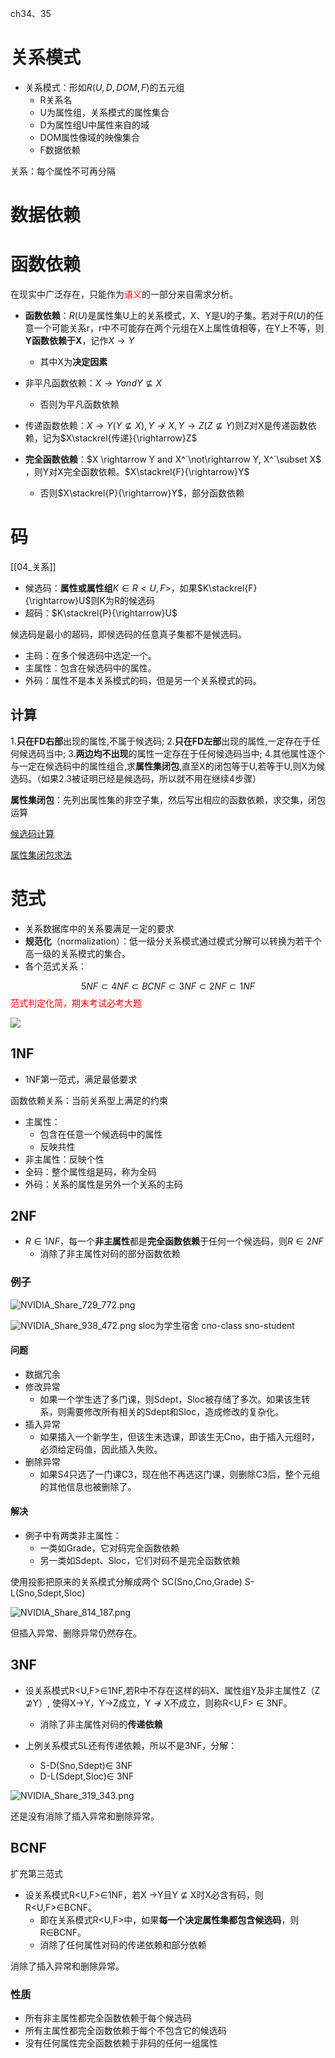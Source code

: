 
ch34、35

# 关系模式

- 关系模式：形如$R(U,D,DOM,F)$的五元组
	- R关系名
	- U为属性组，关系模式的属性集合
	- D为属性组U中属性来自的域
	- DOM属性像域的映像集合
	- F数据依赖

关系：每个属性不可再分隔


# 数据依赖

# 函数依赖

在现实中广泛存在，只能作为<font color="#ff0000">语义</font>的一部分来自需求分析。

- **函数依赖**：$R(U)$是属性集U上的关系模式，X、Y是U的子集。若对于$R(U)$的任意一个可能关系r，r中不可能存在两个元组在X上属性值相等，在Y上不等，则**Y函数依赖于X**，记作$X\rightarrow Y$
	- 其中X为**决定因素**

- 非平凡函数依赖：$X\rightarrow Y  and Y\not\subseteq X$ 
	- 否则为平凡函数依赖
- 传递函数依赖：$X\rightarrow Y(Y\not\subseteq X) , Y\not\rightarrow X, Y\rightarrow Z(Z\not\subseteq Y)$则Z对X是传递函数依赖，记为$X\stackrel{传递}{\rightarrow}Z$

- **完全函数依赖**：$X \rightarrow Y and X^`\not\rightarrow Y, X^`\subset X$ ，则Y对X完全函数依赖。$X\stackrel{F}{\rightarrow}Y$
	- 否则$X\stackrel{P}{\rightarrow}Y$，部分函数依赖

# 码

[[04_关系]]

- 候选码：**属性或属性组**$K\in R<U,F>$，如果$K\stackrel{F}{\rightarrow}U$则K为R的候选码
- 超码：$K\stackrel{P}{\rightarrow}U$

候选码是最小的超码，即候选码的任意真子集都不是候选码。

- 主码：在多个候选码中选定一个。
- 主属性：包含在候选码中的属性。
- 外码：属性不是本关系模式的码，但是另一个关系模式的码。


## 计算
1.**只在FD右部**出现的属性,不属于候选码;
2.**只在FD左部**出现的属性,一定存在于任何候选码当中;
3.**两边均不出现**的属性一定存在于任何候选码当中;
4.其他属性逐个与一定在候选码中的属性组合,求**属性集闭包**,直至X的闭包等于U,若等于U,则X为候选码。（如果2.3被证明已经是候选码，所以就不用在继续4步骤）

**属性集闭包**：先列出属性集的非空子集，然后写出相应的函数依赖，求交集，闭包运算

[候选码计算](https://blog.csdn.net/yo_u_niverse/article/details/105637975)

[属性集闭包求法](https://blog.csdn.net/Game_Zmh/article/details/88058069)
# 范式

- 关系数据库中的关系要满足一定的要求
- **规范化**（normalization）：低一级分关系模式通过模式分解可以转换为若干个高一级的关系模式的集合。
- 各个范式关系：

$$
5NF \subset 4NF \subset BCNF \subset 3NF \subset 2NF \subset 1NF
$$
<font color="#ff0000">范式判定化简，期末考试必考大题</font>

![](https://chillcharlie-img.oss-cn-hangzhou.aliyuncs.com/imgae/2023/04/13/c66f26888c8e0107ade7d29290037c97_202304131736585.png)

## 1NF

- 1NF第一范式，满足最低要求

函数依赖关系：当前关系型上满足的约束


- 主属性：
	- 包含在任意一个候选码中的属性
	- 反映共性
- 非主属性：反映个性
- 全码：整个属性组是码，称为全码
- 外码：关系的属性是另外一个关系的主码


## 2NF

- $R\in 1NF$，每一个**非主属性**都是**完全函数依赖**于任何一个候选码，则$R\in 2NF$
	- 消除了非主属性对码的部分函数依赖

### 例子

![NVIDIA_Share_729_772.png](https://chillcharlie-img.oss-cn-hangzhou.aliyuncs.com/imgae/2023/04/26/398cc56b7667b6b08c7d8e5d091e1783_NVIDIA_Share_729_772.png)

![NVIDIA_Share_938_472.png](https://chillcharlie-img.oss-cn-hangzhou.aliyuncs.com/imgae/2023/04/26/ddce5b761bb2efd7e60bf66046791786_NVIDIA_Share_938_472.png)
sloc为学生宿舍
cno-class
sno-student


#### 问题
- 数据冗余
- 修改异常
	- 如果一个学生选了多门课，则Sdept，Sloc被存储了多次。如果该生转系，则需要修改所有相关的Sdept和Sloc，造成修改的复杂化。
- 插入异常
	- 如果插入一个新学生，但该生未选课，即该生无Cno，由于插入元组时，必须给定码值，因此插入失败。
- 删除异常
	- 如果S4只选了一门课C3，现在他不再选这门课，则删除C3后，整个元组的其他信息也被删除了。

#### 解决

- 例子中有两类非主属性：
	- 一类如Grade，它对码完全函数依赖
	- 另一类如Sdept、Sloc，它们对码不是完全函数依赖

使用投影把原来的关系模式分解成两个
SC(Sno,Cno,Grade)
S-L(Sno,Sdept,Sloc)

![NVIDIA_Share_814_187.png](https://chillcharlie-img.oss-cn-hangzhou.aliyuncs.com/imgae/2023/04/26/7f030b01e5bc1aac97035d0c3aba7e68_NVIDIA_Share_814_187.png)

但插入异常、删除异常仍然存在。


## 3NF

- 设关系模式R<U,F>∈1NF,若R中不存在这样的码X、属性组Y及非主属性Z（Z ⊉Y）, 使得X→Y，Y→Z成立，Y ↛ X不成立，则称R<U,F> ∈ 3NF。
	- 消除了非主属性对码的**传递依赖**

- 上例关系模式SL还有传递依赖，所以不是3NF，分解：
	- S-D(Sno,Sdept)∈ 3NF
	- D-L(Sdept,Sloc)∈ 3NF

![NVIDIA_Share_319_343.png](https://chillcharlie-img.oss-cn-hangzhou.aliyuncs.com/imgae/2023/04/26/432ad74981a7ac7bb6bc9207a8155336_NVIDIA_Share_319_343.png)

还是没有消除了插入异常和删除异常。

## BCNF

扩充第三范式

- 设关系模式R<U,F>∈1NF，若X →Y且Y ⊈ X时X必含有码，则R<U,F>∈BCNF。
	- 即在关系模式R<U,F>中，如果**每一个决定属性集都包含候选码**，则R∈BCNF。
	- 消除了任何属性对码的传递依赖和部分依赖

消除了插入异常和删除异常。

### 性质

- 所有非主属性都完全函数依赖于每个候选码
- 所有主属性都完全函数依赖于每个不包含它的候选码
- 没有任何属性完全函数依赖于非码的任何一组属性


